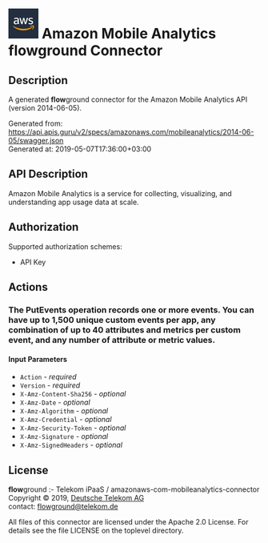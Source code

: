 # ![LOGO](logo.png) Amazon Mobile Analytics **flow**ground Connector

## Description

A generated **flow**ground connector for the Amazon Mobile Analytics API (version 2014-06-05).

Generated from: https://api.apis.guru/v2/specs/amazonaws.com/mobileanalytics/2014-06-05/swagger.json<br/>
Generated at: 2019-05-07T17:36:00+03:00

## API Description

Amazon Mobile Analytics is a service for collecting, visualizing, and understanding app usage data at scale.

## Authorization

Supported authorization schemes:
- API Key
## Actions

### The PutEvents operation records one or more events. You can have up to 1,500 unique custom events per app, any combination of up to 40 attributes and metrics per custom event, and any number of attribute or metric values.

#### Input Parameters
* `Action` - _required_
* `Version` - _required_
* `X-Amz-Content-Sha256` - _optional_
* `X-Amz-Date` - _optional_
* `X-Amz-Algorithm` - _optional_
* `X-Amz-Credential` - _optional_
* `X-Amz-Security-Token` - _optional_
* `X-Amz-Signature` - _optional_
* `X-Amz-SignedHeaders` - _optional_

## License

**flow**ground :- Telekom iPaaS / amazonaws-com-mobileanalytics-connector<br/>
Copyright © 2019, [Deutsche Telekom AG](https://www.telekom.de)<br/>
contact: flowground@telekom.de

All files of this connector are licensed under the Apache 2.0 License. For details
see the file LICENSE on the toplevel directory.
